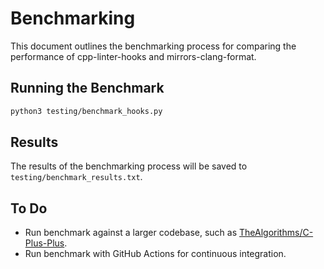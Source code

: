 # Benchmarking

This document outlines the benchmarking process for comparing the performance of cpp-linter-hooks and mirrors-clang-format.

## Running the Benchmark

```bash
python3 testing/benchmark_hooks.py
```

## Results

The results of the benchmarking process will be saved to `testing/benchmark_results.txt`.

## To Do

- Run benchmark against a larger codebase, such as [TheAlgorithms/C-Plus-Plus](https://github.com/TheAlgorithms/C-Plus-Plus).
- Run benchmark with GitHub Actions for continuous integration.
